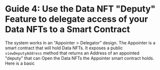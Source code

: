 # Guide 4: Use the Data NFT "Deputy" Feature to delegate access of your Data NFTs to a Smart Contract

The system works in an "Appointer > Delegator" design. The Appointer is a smart contract that will hold Data NFTs. It exposes a public `viewDeputyAddress` method that returns an Address of an appointed "deputy" that can Open the Data NFTs the Appointer smart contract holds. Here is a basic
